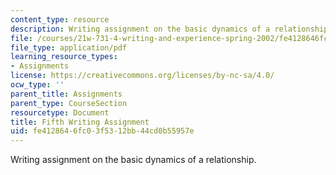 ```yaml
---
content_type: resource
description: Writing assignment on the basic dynamics of a relationship.
file: /courses/21w-731-4-writing-and-experience-spring-2002/fe4128646fc03f5312bb44cd0b55957e_assignment5.pdf
file_type: application/pdf
learning_resource_types:
- Assignments
license: https://creativecommons.org/licenses/by-nc-sa/4.0/
ocw_type: ''
parent_title: Assignments
parent_type: CourseSection
resourcetype: Document
title: Fifth Writing Assignment
uid: fe412864-6fc0-3f53-12bb-44cd0b55957e
---
```

Writing assignment on the basic dynamics of a relationship.